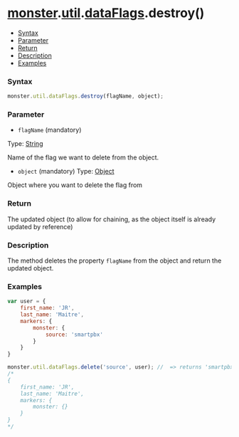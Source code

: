 # [monster][monster].[util][util].[dataFlags][dataFlags].destroy()

* [Syntax](#syntax)
* [Parameter](#parameter)
* [Return](#return)
* [Description](#description)
* [Examples](#examples)

### Syntax
```javascript
monster.util.dataFlags.destroy(flagName, object);
```

### Parameter
* `flagName` (mandatory)

 Type: [String][string_literal]

Name of the flag we want to delete from the object.

* `object` (mandatory)
 Type: [Object][object_literal]

Object where you want to delete the flag from

### Return
The updated object (to allow for chaining, as the object itself is already updated by reference)

### Description
The method deletes the property `flagName` from the object and return the updated object.

### Examples
```javascript
var user = {
	first_name: 'JR',
	last_name: 'Maitre',
	markers: {
		monster: {
			source: 'smartpbx'
		}
	}
}

monster.util.dataFlags.delete('source', user); //  => returns 'smartpbx';
/*
{
	first_name: 'JR',
	last_name: 'Maitre',
	markers: {
		monster: {}
	}
}
*/
```

[monster]: ../../../monster.md
[util]: ../../util.md
[dataFlags]: ../dataFlags.md

[object_literal]: https://developer.mozilla.org/en-US/docs/Web/JavaScript/Guide/Values,_variables,_and_literals#Object_literals
[string_literal]: https://developer.mozilla.org/en-US/docs/Web/JavaScript/Guide/Values,_variables,_and_literals#String_literals
